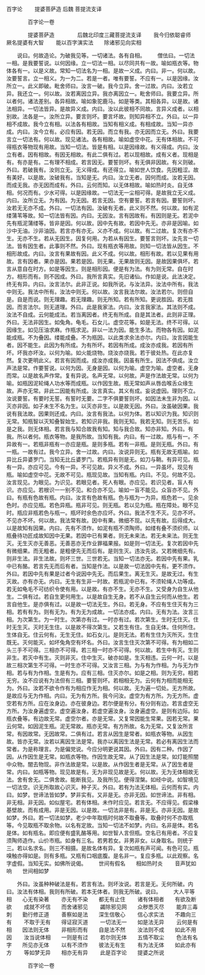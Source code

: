   百字论
　　提婆菩萨造  后魏 菩提流支译




　　　　百字论一卷

　　　　提婆菩萨造
　　　　后魏北印度三藏菩提流支译
　　我今归依聪睿师　　厥名提婆有大智
　　能以百字演实法　　除诸邪见向实相

　　说曰。何故造论。为破我见等。一切诸法。各有自相。
　　僧佉曰。一切法一相。是我要誓说。以何因缘。立一切法一相。以尽同共有一故。喻如瓶衣等。物体各有一。以是义故。常知一切法名为一相。是故一义成。内曰。非一。何以故。汝要誓言。立一相义。为一为二。若是一者。唯有要誓。不应有一。以是因缘。汝所立一。此义即破。毗舍师曰。汝言一破。我今立异。舍一过故。内曰。汝若立异。我还立一。何以故。汝若离因立异。我亦离因立一。毗舍师曰。我要立异。所以者何。诸法差别。各异相故。喻如象驼鹿马。如是等类。其相各异。以是故。诸法相异。一切法皆异。是故异义成。内曰。汝以此彼相不同故。言异义成者。以相别故。法各是一。汝所立异。要言则坏。要言坏故。则知异相不立。外曰。以一异相不成故。我今立有相。以法各有相故。当知有相义成。有相成故。当知一异亦成。内曰。汝今立有。必应有因。若无因。而立有我。亦无因而立无。外曰。我要言立一切法有。何以故。现见诸法。各有相故。喻如虚空中花。无有体相故。不可得瓶衣等物现有用故。当知一切法。皆是有相。以是因缘故。有义得成。内曰。汝立有者。因有相故。有因无相故。有此二俱有过。若以现相故。成有义者。现相是有。有亦是有。二有理不相成。若言因无。要誓则坏。有无俱非因故。有义则破。外曰。若破我有。汝则立无。无义得成。有还得立。喻如世人饮食。先因粗涩。故有美好。以是故。汝破我有。当知是无。内曰。汝立无者。因何而成。汝若无因。而成无我。亦无因而成有。外曰。云何而知。以无体相故。喻如热时炎。自无体相。何况而有。少水可得。以是因缘故。一切法无一尘相可得。是故我立无义成。内曰。汝所立无。为有因。为无因。若言无因。空有要誓。若言有因。要誓则坏。汝若无无亦不成。外曰。一切法有因。汝破有无者。此义则不然。何以故。如有泥缕蒲苇等故。知一切法皆有因。内曰。无因汝。言有因故有。有因则是无。若泥中先有瓶泥蒲缕等。皆非是因。何以故。因中先有故。若因中先无。亦非是因喻。如沙中无油。沙非油因。若言亦有亦无。义亦不成。何以故。有二过故。复次有亦不生。无亦不生。若从无因生。因复何用。为若从有因生。要誓言则坏。汝先言一切法。皆有因生者。此事则不然。外曰。现有瓶衣等用故。则知一切法皆从因生。不相形故成。内曰。汝言有果故有因。此义不成。何以故。相形有故。若以见果有用故。言有因者。果亦是因。果若是因。则无果。无果故则无因。是故因果俱坏。若言从意自在时方。如是等因生。则是相形因。便是有为法。有为则无常。自在时方。相形而有。则不因成。外曰。我所言真实。先旧诸仙。作如是说。此法决定。终无有异。内曰。汝言法尔。此非正说。如我所说。与汝法异。汝法中所有。我法中则无。我法中所有。汝法中则无。何以故。汝言我法尔故。汝法若尔。则但自是。自是而说。则无理趣。若无理趣。则无所知。若有所知。更说胜因。若无胜因。而言法尔。则无道理。外曰。此是我家法。内曰。汝言我家法。其法则不成。汝法不自成。云何能成法。若当离因者。终无有所成。自是其法者。此则非正理。外曰。无法非因生。如兔角。龟毛。石女儿。虚空花等。如是无法。终不可得。以因缘生。如见压油求麻。作瓶求泥。非以一法为因。能生多法。而物各有因。如泥能成瓶。不为叠因。缕能成叠。不为瓶因。以此类求余法亦尔。内曰。汝言因能生者。因不能生。此因为有所成。为有所坏。若因有所成。成汝亦成我。若因有所坏。坏我亦坏汝。以何为喻。如火能烧物。烧汝亦烧我。若于彼处热。在此亦复然。复次更明此义。若言有因而成。成汝亦成我。因虽有所生。因法不俱成。汝立声法是常。作要誓说。以何为因。无身是因。以何为喻。虚空为喻。虚空者。无身而常。以是故名声作常。复有异说。名声无常。以何故。声是作法故无常。以何为喻。如瓶因泥轮绳人功水等而成瓶。以作因生故。瓶无常如声从唇齿喉舌众缘生故。声亦无常。非此二因能有所成。汝言真实。其义有成。妄说虚因。理则不立。汝说要誓。有要时无誓。有誓时无要。二字不俱要誓则坏。如因法未生非为因。以灭亦非因。如子未生不名为生。以灭亦非生。以是故无因。外曰。汝虽破因果。我说有我法故。因果则还成。内曰。汝言有我法。以何为体。若以知识为我。知识则无常。知瓶智以灭知叠智始生。若知识非我。我则无知。我若无知。则无苦乐。如是之我。则无体相。若言我与知合故我有知。知与我合故。知亦非知。外曰。有我。所以者何。瓶衣等物。是我所故。当知有我。内曰。有一过故。瓶与有一。不异故有一。若瓶非瓶有一亦应是瓶。是则多瓶。若有一非瓶。是则无瓶。外曰。有一瓶。一故有过。我今立异。舍一过故。内曰。汝说异则无。瓶有无故无瓶喻。如异比丘异婆罗门。当知无比丘婆罗门。若瓶异有则是无。如刀与鞘。有异可见。瓶有一异。亦应可见。今有一异。不可见故。异义不成。外曰。一异虽坏。现见有瓶。喻如虚空中花。无故不可见。瓶现见故。当知有瓶。内曰。不见。何故不见。汝言现见。为眼见。为识见。若眼见者。死人有眼。亦应见。若识见者。盲人有识。亦应见。若根识一一别不见。和合亦不见。喻如一盲不能见。众盲亦不见。外曰。有瓶有色故有瓶。内曰。汝言有色故有瓶。色与瓶为一为异。瓶色若一。见余色时。亦应见瓶。若色异瓶。瓶非可见。则无瓶。若以见为瓶。瓶在障处。眼不见时。瓶应非瓶若色与瓶一。瓶坏时余色亦应坏。外曰。我法不生不灭。见亦不坏。不见亦不坏。何以故。我法常有故。因中有果。微细不现。以先有故。后得成大。以是故知有因果。内曰。先有不须作。如泥有瓶不须陶师。如缕有叠不须织师。以瓶叠待功匠成故知因中无果。若因中已有果者。则无未来法。若无未来法。则无生灭。无生灭亦无善恶。无善恶亦无作业罪福果报。如是则一切法无。复次若因中先有微细果。而无粗者。是粗便先无而后有。是则生灭。违汝先说。又若微细先有。则非生法。非生法故。则坏三世。三世若无。当知一切法亦无。若因中先有果。乳中已有酪。若言先无而后有者。当知是作法。以是故一切法因中先有。更不须作。外曰。若因中先有果是过者今说因中先无。而后果生。离无生灭。是故无过。有生灭故。亦有亦无。内曰。无生有生非一时故。若瓶泥中已有。不须轮绳人功等成。若无如龟毛不可纺织令使有用。以是故。有亦不生。无亦不生。又受身为自生从他生。二俱有过。若自生更何用生。以是故自生无身。若不从自生云何而从他生。若言自他生。是亦俱有过。以是故一切法无生。外曰。若无身。不应有生住灭有为三相。若有有为。则有无为。有为无为成故。一切法亦成。内曰。无有为法。汝言三相。为次第生。为一时生。次第亦有过。一时亦有过。若次第生。生时无住灭。住时无生灭。灭时无生住。以是故不得次第生。又若生有住。生自无体。住何所住。生体自无。住云何有。无生无住。如石女儿。是则无法。若有生住为灭所灭。生住既无。灭何能灭。如坏兔角空有坏名。外曰。汝言生住灭次第不可得。有为相如二头三手不可得。三相亦不可得。若三相一时亦不可得。何以故。若生中有灭。生则非生。若灭中有生。灭则非灭。住中生灭。破亦如是。生灭相违。云何一时。以是故三相次第生不可得。一时生亦不可得。又汝言三相。为与有为作相。为与无为作相。若与有为作相。生是有为。应有三相。住灭亦尔。如是之相。则为无穷。相若无穷。汝不应说有为法但有三相。要誓则坏。若相相无为。云何有为相而能相无为。外曰。汝若不欲令作有为相应作无为相。何以故。无为遍一切处。无方所故。是故应与无为作相。内曰。无为有方所。我今问汝。虚空为有方所。为无方所。虚空若有方所。应在汝身边。亦在彼身边。若尔便是有分。有分则有边。若言虚空无方所。为汝身遍虚空。虚空遍汝身。若虚空遍汝身。汝身遍虚空。是则有边际。如瓶衣叠等。有边故无常。虚空尔者。亦是无常。又复常因能生常果。因若无常。果云何常。如因泥生瓶。泥无常故。瓶亦无常。有方所故。名为无常。又复汝所言常。有因故常。无因故常。二俱有过。若言从因生是常者。如瓶衣等物。从因生故。皆亦无常。汝若以离因生法是常。我亦以离因生法是无常。若必有离因生法而常者。为是称理言。为是偏党说。今应分明更说其因。外曰。因有二种。作因了因。从作因生是无常。如瓶衣等物。作因生故无常。从了因生法是常。如灯能照闇中众物。闇去物现。非作法故是常。以是故。从作因生者是无常。从了因生者是常。内曰。如瓶等物。现见故是有。无为非现见故是无。何以故。无为无体相故无法。舍有舍无。二俱舍故。能断我见。及我所见。便得涅槃。如经中说。如智境见一切法空。识无所取故心识灭。种子灭。外曰。若有为法无体相。云何而有实。内曰。如梦。世谛法皆如梦。梦非实有。又非是无。亦非无因。如世谛法。非有相。非无相。非无因。如似屋宅。若有体相。未作时应见。若言无。不应得见。假梁椽基壁故。而有成用。非是无因。以是故。一切法非是有。非是无。亦非无因。是故如梦。外曰。若一切法如梦。老少中年取瓶时何故不取叠等。取叠时何不亦取瓶等。今见取瓶不取余物。以名有定故。当知一切法不如梦。内曰。名非是体。若名是体。如有瓶名。即应便有盛乳酪等用。如世智人言但瓶。空名已有用者。不应复须陶师造作。山价市瓶。如身有三名。若男若女。非男非女。以身取名。则统于三。若以名求名。则三不相摄。是故名体有异。复次如瓶有声可闻。有色可见。瓶嗅触亦得如是。则有多瓶。又瓶有口咽底腹。是名非一。复应多瓶。以此观察。名字虚假。当知无实。如佛所说偈。
　　世间有假名　　相如热时炎
　　音声犹如响　　世间相如梦

　　外曰。汝虽种种破法是有。若言有法。则坏汝说。若言是无。无何所破。内曰。汝法有体相。我则有所破。若本无体者。则我无所破。说曰。
　　大人平等相　　心无有染著
　　亦无有不染　　都无有止住
　　诸有体相者　　有欲及断欲
　　成就不坏信　　而舍诸邪见
　　蠲除邪见网　　众秽悉灭尽
　　能弃三毒刺　　勤行修正道
　　善察如是法　　深生信敬心
　　信心求实法　　不趣向三有
　　不取于无有　　得证寂灭道
　　一切法无一　　如是法无异
　　云何是有相　　因法则无体
　　非相形而有　　自是法不然
　　汝法则不成　　如此不用因
　　汝当说体相　　一则是有过
　　若尔则无体　　五情不取尘
　　色法有名字　　所见亦无体
　　以有不须作　　彼法无有生
　　有为法无体　　如此亦有方
　　等如梦无异　　相亦无有异
　　此是百字论　　提婆之所说

　　　　百字论一卷


